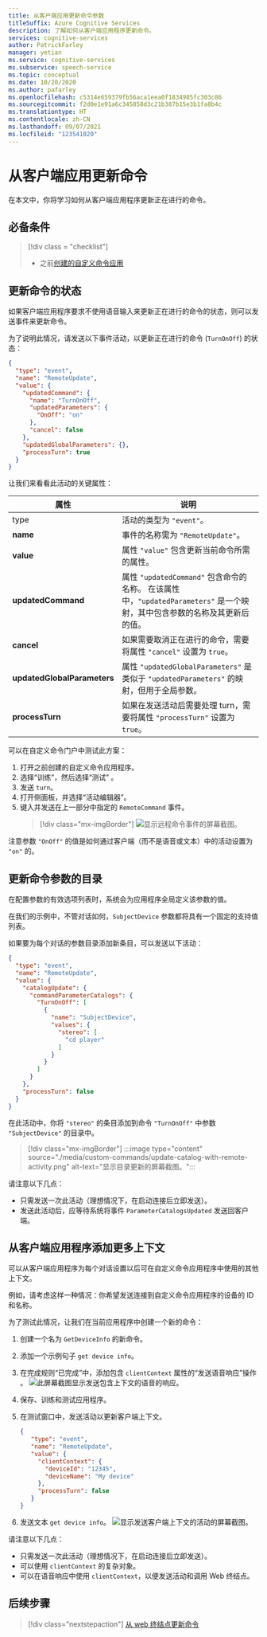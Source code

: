 ```yaml
---
title: 从客户端应用更新命令参数
titleSuffix: Azure Cognitive Services
description: 了解如何从客户端应用程序更新命令。
services: cognitive-services
author: PatrickFarley
manager: yetian
ms.service: cognitive-services
ms.subservice: speech-service
ms.topic: conceptual
ms.date: 10/20/2020
ms.author: pafarley
ms.openlocfilehash: c5314e659379fb56aca1eea0f1834985fc303c86
ms.sourcegitcommit: f2d0e1e91a6c345858d3c21b387b15e3b1fa8b4c
ms.translationtype: HT
ms.contentlocale: zh-CN
ms.lasthandoff: 09/07/2021
ms.locfileid: "123541020"
---
```

# <a name="update-a-command-from-a-client-app"></a>从客户端应用更新命令

在本文中，你将学习如何从客户端应用程序更新正在进行的命令。

## <a name="prerequisites"></a>必备条件
> [!div class = "checklist"]
> * 之前[创建的自定义命令应用](quickstart-custom-commands-application.md)

## <a name="update-the-state-of-a-command"></a>更新命令的状态

如果客户端应用程序要求不使用语音输入来更新正在进行的命令的状态，则可以发送事件来更新命令。

为了说明此情况，请发送以下事件活动，以更新正在进行的命令 (`TurnOnOff`) 的状态： 

```json
{
  "type": "event",
  "name": "RemoteUpdate",
  "value": {
    "updatedCommand": {
      "name": "TurnOnOff",
      "updatedParameters": {
        "OnOff": "on"
      },
      "cancel": false
    },
    "updatedGlobalParameters": {},
    "processTurn": true
  }
}
```

让我们来看看此活动的关键属性：

| 属性 | 说明 |
| ---------------- | --------------------------------------------------------------------------------------------------------------------------- |
| type | 活动的类型为 `"event"`。 |
| **name** | 事件的名称需为 `"RemoteUpdate"`。 |
| **value** | 属性 `"value"` 包含更新当前命令所需的属性。 |
| **updatedCommand** | 属性 `"updatedCommand"` 包含命令的名称。 在该属性中，`"updatedParameters"` 是一个映射，其中包含参数的名称及其更新后的值。 |
| **cancel** | 如果需要取消正在进行的命令，需要将属性 `"cancel"` 设置为 `true`。 |
| **updatedGlobalParameters** | 属性 `"updatedGlobalParameters"` 是类似于 `"updatedParameters"` 的映射，但用于全局参数。 |
| **processTurn** | 如果在发送活动后需要处理 turn，需要将属性 `"processTurn"` 设置为 `true`。 |

可以在自定义命令门户中测试此方案：

1. 打开之前创建的自定义命令应用程序。 
1. 选择“训练”，然后选择“测试” 。
1. 发送 `turn`。
1. 打开侧面板，并选择“活动编辑器”。
1. 键入并发送在上一部分中指定的 `RemoteCommand` 事件。
    > [!div class="mx-imgBorder"]
    > ![显示远程命令事件的屏幕截图。](media/custom-commands/send-remote-command-activity-no-mic.png)

注意参数 `"OnOff"` 的值是如何通过客户端（而不是语音或文本）中的活动设置为 `"on"` 的。

## <a name="update-the-catalog-of-the-parameter-for-a-command"></a>更新命令参数的目录

在配置参数的有效选项列表时，系统会为应用程序全局定义该参数的值。 

在我们的示例中，不管对话如何，`SubjectDevice` 参数都将具有一个固定的支持值列表。

如果要为每个对话的参数目录添加新条目，可以发送以下活动：

```json
{
  "type": "event",
  "name": "RemoteUpdate",
  "value": {
    "catalogUpdate": {
      "commandParameterCatalogs": {
        "TurnOnOff": [
          {
            "name": "SubjectDevice",
            "values": {
              "stereo": [
                "cd player"
              ]
            }
          }
        ]
      }
    },
    "processTurn": false
  }
}
```
在此活动中，你将 `"stereo"` 的条目添加到命令 `"TurnOnOff"` 中参数 `"SubjectDevice"` 的目录中。

> [!div class="mx-imgBorder"]
> :::image type="content" source="./media/custom-commands/update-catalog-with-remote-activity.png" alt-text="显示目录更新的屏幕截图。":::

请注意以下几点：
- 只需发送一次此活动（理想情况下，在启动连接后立即发送）。
- 发送此活动后，应等待系统将事件 `ParameterCatalogsUpdated` 发送回客户端。

## <a name="add-more-context-from-the-client-application"></a>从客户端应用程序添加更多上下文

可以从客户端应用程序为每个对话设置以后可在自定义命令应用程序中使用的其他上下文。 

例如，请考虑这样一种情况：你希望发送连接到自定义命令应用程序的设备的 ID 和名称。

为了测试此情况，让我们在当前应用程序中创建一个新的命令：
1. 创建一个名为 `GetDeviceInfo` 的新命令。
1. 添加一个示例句子 `get device info`。
1. 在完成规则“已完成”中，添加包含 `clientContext` 属性的“发送语音响应”操作 。
   ![此屏幕截图显示发送包含上下文的语音的响应。](media/custom-commands/send-speech-response-context.png)
1. 保存、训练和测试应用程序。
1. 在测试窗口中，发送活动以更新客户端上下文。

    ```json
    {
       "type": "event",
       "name": "RemoteUpdate",
       "value": {
         "clientContext": {
           "deviceId": "12345",
           "deviceName": "My device"
         },
         "processTurn": false
       }
    }
    ```
1. 发送文本 `get device info`。
   ![显示发送客户端上下文的活动的屏幕截图。](media/custom-commands/send-client-context-activity-no-mic.png)

请注意以下几点：
- 只需发送一次此活动（理想情况下，在启动连接后立即发送）。
- 可以使用 `clientContext` 的复杂对象。
- 可以在语音响应中使用 `clientContext`，以便发送活动和调用 Web 终结点。

## <a name="next-steps"></a>后续步骤

> [!div class="nextstepaction"]
> [从 web 终结点更新命令](./how-to-custom-commands-update-command-from-web-endpoint.md)
